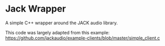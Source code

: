 # Jack Wrapper

A simple C++ wrapper around the JACK audio library.

This code was largely adapted from this example:
https://github.com/jackaudio/example-clients/blob/master/simple_client.c
